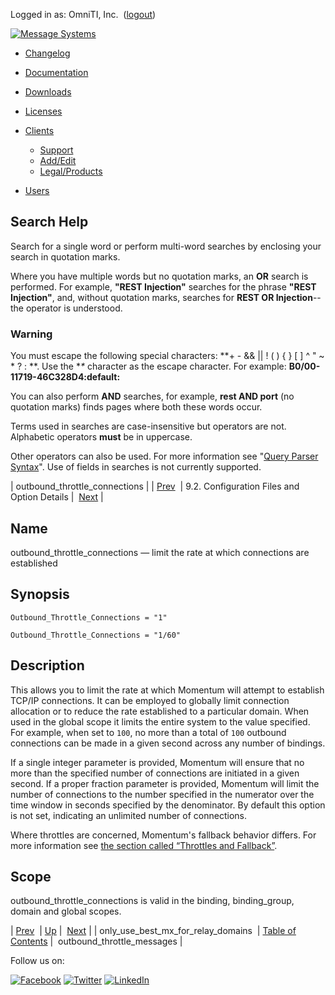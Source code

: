 Logged in as: OmniTI, Inc.  ([logout](https://support.messagesystems.com/logout.php))

[![Message Systems](https://support.messagesystems.com/images/ms-white205.png)](https://support.messagesystems.com/start.php) 

*   [Changelog](https://support.messagesystems.com/start.php?show=changelog)
*   [Documentation](https://support.messagesystems.com/docs/)
*   [Downloads](https://support.messagesystems.com/start.php)

*   [Licenses](https://support.messagesystems.com/license_summary.php)
*   <a href="">Clients</a>
    *   [Support](https://support.messagesystems.com/cs.php)
    *   [Add/Edit](https://support.messagesystems.com/edit_client.php)
    *   [Legal/Products](https://support.messagesystems.com/edit_products.php)
*   [Users](https://support.messagesystems.com/edit_customer.php)

## Search Help

Search for a single word or perform multi-word searches by enclosing your search in quotation marks.

Where you have multiple words but no quotation marks, an **OR** search is performed. For example, **"REST Injection"** searches for the phrase **"REST Injection"**, and, without quotation marks, searches for **REST OR Injection**--the operator is understood.

### Warning

You must escape the following special characters: **+ - && || ! ( ) { } [ ] ^ " ~ * ? : \**. Use the **\** character as the escape character. For example: **B0/00-11719-46C328D4\:default\:**

You can also perform **AND** searches, for example, **rest AND port** (no quotation marks) finds pages where both these words occur.

Terms used in searches are case-insensitive but operators are not. Alphabetic operators **must** be in uppercase.

Other operators can also be used. For more information see "[Query Parser Syntax](https://lucene.apache.org/core/old_versioned_docs/versions/3_0_0/queryparsersyntax.html)". Use of fields in searches is not currently supported.

| outbound_throttle_connections |
| [Prev](conf.ref.only_use_best_mx_for_relay_domains.php)  | 9.2. Configuration Files and Option Details |  [Next](conf.ref.outbound_throttle_messages.php) |

<a name="conf.ref.outbound_throttle_connections"></a>
## Name

outbound_throttle_connections — limit the rate at which connections are established

## Synopsis

`Outbound_Throttle_Connections = "1"`

`Outbound_Throttle_Connections = "1/60"`

<a name="idp6121040"></a>
## Description

This allows you to limit the rate at which Momentum will attempt to establish TCP/IP connections. It can be employed to globally limit connection allocation or to reduce the rate established to a particular domain. When used in the global scope it limits the entire system to the value specified. For example, when set to `100`, no more than a total of `100` outbound connections can be made in a given second across any number of bindings.

If a single integer parameter is provided, Momentum will ensure that no more than the specified number of connections are initiated in a given second. If a proper fraction parameter is provided, Momentum will limit the number of connections to the number specified in the numerator over the time window in seconds specified by the denominator. By default this option is not set, indicating an unlimited number of connections.

Where throttles are concerned, Momentum's fallback behavior differs. For more information see [the section called “Throttles and Fallback”](conf.ref.outbound_throttle_messages.php#conf.ref.outbound_throttle_messages.fallback "Throttles and Fallback").

<a name="idp6125888"></a>
## Scope

outbound_throttle_connections is valid in the binding, binding_group, domain and global scopes.

| [Prev](conf.ref.only_use_best_mx_for_relay_domains.php)  | [Up](conf.ref.files.php) |  [Next](conf.ref.outbound_throttle_messages.php) |
| only_use_best_mx_for_relay_domains  | [Table of Contents](index.php) |  outbound_throttle_messages |

Follow us on:

[![Facebook](https://support.messagesystems.com/images/icon-facebook.png)](http://www.facebook.com/messagesystems) [![Twitter](https://support.messagesystems.com/images/icon-twitter.png)](http://twitter.com/#!/MessageSystems) [![LinkedIn](https://support.messagesystems.com/images/icon-linkedin.png)](http://www.linkedin.com/company/message-systems)